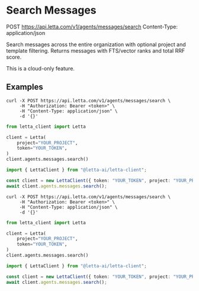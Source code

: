# Search Messages

POST https://api.letta.com/v1/agents/messages/search
Content-Type: application/json

Search messages across the entire organization with optional project and template filtering. Returns messages with FTS/vector ranks and total RRF score.

This is a cloud-only feature.

## Examples

```shell
curl -X POST https://api.letta.com/v1/agents/messages/search \
     -H "Authorization: Bearer <token>" \
     -H "Content-Type: application/json" \
     -d '{}'
```

```python
from letta_client import Letta

client = Letta(
    project="YOUR_PROJECT",
    token="YOUR_TOKEN",
)
client.agents.messages.search()

```

```typescript
import { LettaClient } from "@letta-ai/letta-client";

const client = new LettaClient({ token: "YOUR_TOKEN", project: "YOUR_PROJECT" });
await client.agents.messages.search();

```

```shell
curl -X POST https://api.letta.com/v1/agents/messages/search \
     -H "Authorization: Bearer <token>" \
     -H "Content-Type: application/json" \
     -d '{}'
```

```python
from letta_client import Letta

client = Letta(
    project="YOUR_PROJECT",
    token="YOUR_TOKEN",
)
client.agents.messages.search()

```

```typescript
import { LettaClient } from "@letta-ai/letta-client";

const client = new LettaClient({ token: "YOUR_TOKEN", project: "YOUR_PROJECT" });
await client.agents.messages.search();

```